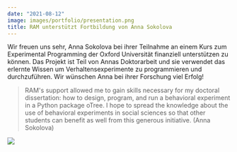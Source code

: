```yaml
---
date: "2021-08-12"
image: images/portfolio/presentation.png
title: RAM unterstützt Fortbildung von Anna Sokolova
---
```


Wir freuen uns sehr, Anna Sokolova bei ihrer Teilnahme  an einem Kurs zum Experimental Programming der Oxford Universität finanziell unterstützen zu können. Das Projekt ist Teil von Annas Doktorarbeit und sie verwendet das erlernte Wissen um Verhaltensexperimente zu programmieren und durchzuführen. Wir wünschen Anna bei ihrer Forschung viel Erfolg!

> RAM's support allowed me to gain skills necessary for my doctoral dissertation: how to design, program, and run a behavioral experiment in a Python package oTree. I hope to spread the knowledge about the use of behavioral experiments in social sciences so that other students can benefit as well from this generous initiative. (Anna Sokolova)

![](/images/portfolio/coding.png)
